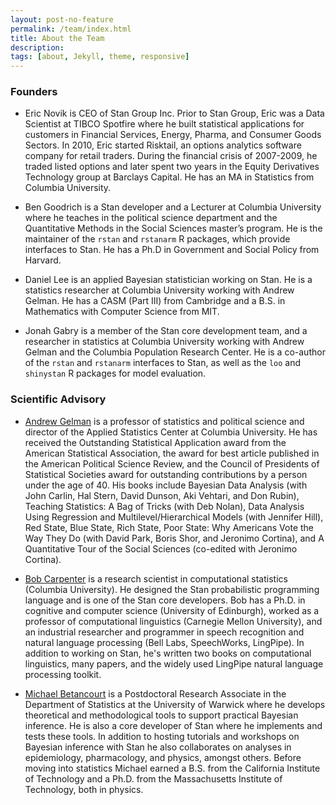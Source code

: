 ```yaml
---
layout: post-no-feature
permalink: /team/index.html
title: About the Team
description: 
tags: [about, Jekyll, theme, responsive]
---
```

 
### Founders
* Eric Novik is CEO of Stan Group Inc. Prior to Stan Group, Eric was a Data Scientist at TIBCO Spotfire where he built statistical applications for customers in Financial Services, Energy, Pharma, and Consumer Goods Sectors. In 2010, Eric started Risktail, an options analytics software company for retail traders. During the financial crisis of 2007-2009, he traded listed options and later spent two years in the Equity Derivatives Technology group at Barclays Capital. He has an MA in Statistics from Columbia University.

* Ben Goodrich is a Stan developer and a Lecturer at Columbia University where he teaches in the political science department and the Quantitative Methods in the Social Sciences master’s program. He is the maintainer of the `rstan` and `rstanarm` R packages, which provide interfaces to Stan. He has a Ph.D
in Government and Social Policy from Harvard.

* Daniel Lee is an applied Bayesian statistician working on Stan. He is a statistics researcher at Columbia University working with Andrew Gelman. He has a CASM (Part III) from Cambridge and a B.S. in Mathematics with Computer Science from MIT.

* Jonah Gabry is a member of the Stan core development team, and a researcher in statistics at Columbia University working with Andrew Gelman and the Columbia Population Research Center. He is a co-author of the `rstan` and `rstanarm` interfaces to Stan, as well as the `loo` and `shinystan` R packages for model evaluation. 
 
### Scientific Advisory

* [Andrew Gelman](http://www.stat.columbia.edu/~gelman/) is a professor of statistics and political science and director of the Applied Statistics Center at Columbia University. He has received the Outstanding Statistical Application award from the American Statistical Association, the award for best article published in the American Political Science Review, and the Council of Presidents of Statistical Societies award for outstanding contributions by a person under the age of 40. His books include Bayesian Data Analysis (with John Carlin, Hal Stern, David Dunson, Aki Vehtari, and Don Rubin), Teaching Statistics: A Bag of Tricks (with Deb Nolan), Data Analysis Using Regression and Multilevel/Hierarchical Models (with Jennifer Hill), Red State, Blue State, Rich State, Poor State: Why Americans Vote the Way They Do (with David Park, Boris Shor, and Jeronimo Cortina), and A Quantitative Tour of the Social Sciences (co-edited with Jeronimo Cortina).

* [Bob Carpenter](https://bob-carpenter.github.io/) is a research scientist in computational statistics
(Columbia University).  He designed the Stan probabilistic programming
language and is one of the Stan core developers. Bob has a Ph.D. in cognitive and computer science (University of Edinburgh), worked as a professor of computational linguistics (Carnegie Mellon University), and an industrial researcher and programmer in speech recognition and natural language processing (Bell Labs, SpeechWorks, LingPipe).  In addition to working on Stan, he's written two books on computational linguistics, many papers, and the
widely used LingPipe natural language processing toolkit.

* [Michael Betancourt](http://www.homepages.ucl.ac.uk/~ucakmjb/) is a Postdoctoral Research Associate in the Department of Statistics at the University of Warwick where he develops theoretical and methodological tools to support practical Bayesian inference.  He is also a core developer of Stan where he implements and tests these tools.
In addition to hosting tutorials and workshops on Bayesian inference with Stan he also collaborates on analyses in epidemiology, pharmacology, and physics, amongst others. Before moving into statistics Michael earned a B.S. from the California Institute of Technology and a Ph.D. from the Massachusetts Institute of Technology, both in physics.